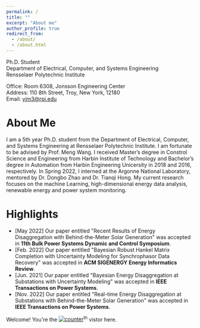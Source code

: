 ```yaml
---
permalink: /
title: ""
excerpt: "About me"
author_profile: true
redirect_from: 
  - /about/
  - /about.html
---
```


Ph.D. Student<br/>
Department of Electrical, Computer, and Systems Engineering<br/>
Rensselaer Polytechnic Institute<br/>

Office: Room 6308, Jonsson Engineering Center <br/>
Address: 110 8th Street, Troy, New York, 12180<br/>
Email: yim3@rpi.edu


About Me
======

I am a 5th year Ph.D. student from the Department of Electrical, Computer, and Systems Engineering at Rensselaer Polytechnic Institute. I am fortunate to be advised by Prof. Meng Wang. I received Master’s degree in Constrol Science and Engineering from Harbin Institute of Technology and Bachelor’s degree in Automation from Harbin Engineering Unicersity in 2018 and 2016, respectively. In Spring 2022, I interned at the Argonne National Laboratory, mentored by Dr. Dongbo Zhao and Dr. Tianqi Hong. My current research focuses on the machine Learning, high-dimensional energy data analysis, renewable energy and power system monitoring.


Highlights
======
* [May 2022]  Our paper entitled "Recent Results of Energy Disaggregation with Behind-the-Meter Solar Generation" was accepted in **11th Bulk Power Systems Dynamic and Control Symposium**.
* [Feb. 2022]  Our paper entitled "Bayesian Robust Hankel Matrix Completion with Uncertainty Modeling for Synchrophasor Data Recovery" was accepted in **ACM SIGENERGY Energy Informatics Review**.
* [Jun. 2021] Our paper entitled "Bayesian Energy Disaggregation at Substations with Uncertainty Modeling" was accepted in **IEEE Transactions on Power Systems**.
* [Nov. 2022] Our paper entitled "Real-time Energy Disaggregation at Substations with Behind-the-Meter Solar Generation" was accepted in **IEEE Transactions on Power Systems**.

Welcome! You're the <a href='https://www.counter12.com'><img src='https://www.counter12.com/img-3YDb9ZxaACc7bd54-3.gif' border='0' alt='counter'></a><script type='text/javascript' src='https://www.counter12.com/ad.js?id=3YDb9ZxaACc7bd54'></script><sup>th</sup> vistor here.


